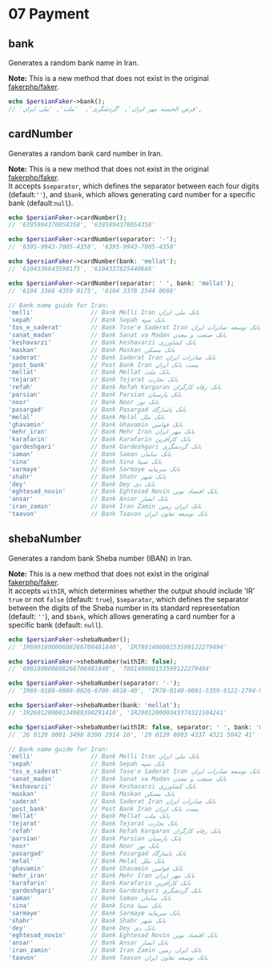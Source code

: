 # 07 Payment

## bank

Generates a random bank name in Iran.

**Note:** This is a new method that does not exist in the original [fakerphp/faker](https://fakerphp.org/).

```php
echo $persianFaker->bank();
// 'قرض الحسنه مهر ایران', 'گردشگری',  'ملت', 'ملی ایران',
```

## cardNumber

Generates a random bank card number in Iran.

**Note:** This is a new method that does not exist in the original [fakerphp/faker](https://fakerphp.org/).  
It accepts `$separator`, which defines the separator between each four digits (default:`''`), and `$bank`, which allows generating card number for a specific bank (default:`null`).

```php
echo $persianFaker->cardNumber();
// '6395994370054358', '6395994370054358'

echo $persianFaker->cardNumber(separator: '-');
// '6395-9943-7005-4358', '6395-9943-7005-4358'

echo $persianFaker->cardNumber(bank: 'mellat');
// '6104336643590175', '6104337825440666'

echo $persianFaker->cardNumber(separator: ' ', bank: 'mellat');
// '6104 3366 4359 0175', '6104 3378 2544 0666'

// Bank name guide for Iran:
'melli'                // Bank Melli Iran بانک ملی ایران
'sepah'                // Bank Sepah بانک سپه
'tos_e_saderat'        // Bank Tose'e Saderat Iran بانک توسعه صادرات ایران
'sanat_madan'          // Bank Sanat va Madan بانک صنعت و معدن
'keshavarzi'           // Bank Keshavarzi بانک کشاورزی
'maskan'               // Bank Maskan بانک مسکن
'saderat'              // Bank Saderat Iran بانک صادرات ایران
'post_bank'            // Post Bank Iran پست بانک ایران
'mellat'               // Bank Mellat بانک ملت
'tejarat'              // Bank Tejarat بانک تجارت
'refah'                // Bank Refah Kargaran بانک رفاه کارگران
'parsian'              // Bank Parsian بانک پارسیان
'noor'                 // Bank Noor بانک نور
'pasargad'             // Bank Pasargad بانک پاسارگاد
'melal'                // Bank Melal بانک ملل
'ghavamin'             // Bank Ghavamin بانک قوامین
'mehr_iran'            // Bank Mehr Iran بانک مهر ایران
'karafarin'            // Bank Karafarin بانک کارآفرین
'gardeshgari'          // Bank Gardeshgari بانک گردشگری
'saman'                // Bank Saman بانک سامان
'sina'                 // Bank Sina بانک سینا
'sarmaye'              // Bank Sarmaye بانک سرمایه
'shahr'                // Bank Shahr بانک شهر
'dey'                  // Bank Dey بانک دی
'eghtesad_novin'       // Bank Eghtesad Novin بانک اقتصاد نوین
'ansar'                // Bank Ansar بانک انصار
'iran_zamin'           // Bank Iran Zamin بانک ایران زمین
'taavon'               // Bank Taavon بانک توسعه تعاون ایران
```

## shebaNumber

Generates a random bank Sheba number (IBAN) in Iran.

**Note:** This is a new method that does not exist in the original [fakerphp/faker](https://fakerphp.org/).  
It accepts `withIR`, which determines whether the output should include 'IR' `true` or not `false` (default: `true`), `$separator`, which defines the separator between the digits of the Sheba number in its standard representation (default: `''`), and `$bank`, which allows generating a card number for a specific bank (default: `null`).

```php
echo $persianFaker->shebaNumber();
// 'IR690180000608266708481840', 'IR780140000153599122279494'

echo $persianFaker->shebaNumber(withIR: false);
// '690180000608266708481840', '780140000153599122279494'

echo $persianFaker->shebaNumber(separator: '-');
// 'IR69-0180-0006-0826-6708-4818-40', 'IR78-0140-0001-5359-9122-2794-94'

echo $persianFaker->shebaNumber(bank: 'mellat');
// 'IR260120000134988390291410', 'IR290120000343374321504241'

echo $persianFaker->shebaNumber(withIR: false, separator: ' ', bank: 'mellat');
// '26 0120 0001 3498 8390 2914 10', '29 0120 0003 4337 4321 5042 41'

// Bank name guide for Iran:
'melli'                // Bank Melli Iran بانک ملی ایران
'sepah'                // Bank Sepah بانک سپه
'tos_e_saderat'        // Bank Tose'e Saderat Iran بانک توسعه صادرات ایران
'sanat_madan'          // Bank Sanat va Madan بانک صنعت و معدن
'keshavarzi'           // Bank Keshavarzi بانک کشاورزی
'maskan'               // Bank Maskan بانک مسکن
'saderat'              // Bank Saderat Iran بانک صادرات ایران
'post_bank'            // Post Bank Iran پست بانک ایران
'mellat'               // Bank Mellat بانک ملت
'tejarat'              // Bank Tejarat بانک تجارت
'refah'                // Bank Refah Kargaran بانک رفاه کارگران
'parsian'              // Bank Parsian بانک پارسیان
'noor'                 // Bank Noor بانک نور
'pasargad'             // Bank Pasargad بانک پاسارگاد
'melal'                // Bank Melal بانک ملل
'ghavamin'             // Bank Ghavamin بانک قوامین
'mehr_iran'            // Bank Mehr Iran بانک مهر ایران
'karafarin'            // Bank Karafarin بانک کارآفرین
'gardeshgari'          // Bank Gardeshgari بانک گردشگری
'saman'                // Bank Saman بانک سامان
'sina'                 // Bank Sina بانک سینا
'sarmaye'              // Bank Sarmaye بانک سرمایه
'shahr'                // Bank Shahr بانک شهر
'dey'                  // Bank Dey بانک دی
'eghtesad_novin'       // Bank Eghtesad Novin بانک اقتصاد نوین
'ansar'                // Bank Ansar بانک انصار
'iran_zamin'           // Bank Iran Zamin بانک ایران زمین
'taavon'               // Bank Taavon بانک توسعه تعاون ایران
```
